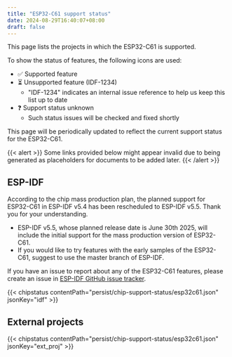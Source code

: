 ```yaml
---
title: "ESP32-C61 support status"
date: 2024-08-29T16:40:07+08:00
draft: false
---
```


This page lists the projects in which the ESP32-C61 is supported.

To show the status of features, the following icons are used:

- :white_check_mark: Supported feature
- :hourglass_flowing_sand: Unsupported feature (IDF-1234)
  - \"IDF-1234\" indicates an internal issue reference to help us keep this list up to date
- :question: Support status unknown
  - Such status issues will be checked and fixed shortly

This page will be periodically updated to reflect the current support status for the ESP32-C61.

{{< alert >}}
  Some links provided below might appear invalid due to being generated as placeholders for documents to be added later.
{{< /alert >}}


## ESP-IDF

According to the chip mass production plan, the planned support for ESP32-C61 in ESP-IDF v5.4 has been rescheduled to ESP-IDF v5.5. Thank you for your understanding.

- ESP-IDF v5.5, whose planned release date is June 30th 2025, will include the initial support for the mass production version of ESP32-C61.
- If you would like to try features with the early samples of the ESP32-C61, suggest to use the master branch of ESP-IDF.

If you have an issue to report about any of the ESP32-C61 features, please create an issue in [ESP-IDF GitHub issue tracker](https://github.com/espressif/esp-idf/issues).

{{< chipstatus contentPath="persist/chip-support-status/esp32c61.json" jsonKey="idf" >}}


## External projects

{{< chipstatus contentPath="persist/chip-support-status/esp32c61.json" jsonKey="ext_proj" >}}
